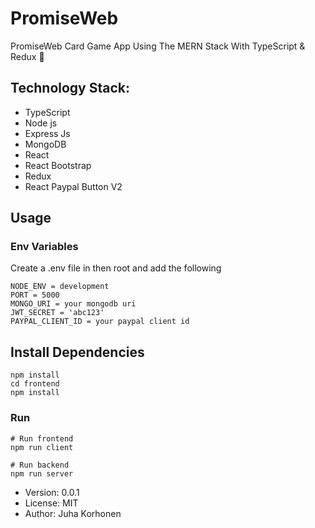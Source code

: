 # PromiseWeb

PromiseWeb Card Game App Using The MERN Stack With TypeScript & Redux 🤩


## Technology Stack:

- TypeScript
- Node js
- Express Js
- MongoDB
- React
- React Bootstrap
- Redux
- React Paypal Button V2

## Usage

### Env Variables

Create a .env file in then root and add the following

```
NODE_ENV = development
PORT = 5000
MONGO_URI = your mongodb uri
JWT_SECRET = 'abc123'
PAYPAL_CLIENT_ID = your paypal client id
```

## Install Dependencies

```
npm install
cd frontend
npm install
```

### Run

```
# Run frontend
npm run client

# Run backend
npm run server
```

- Version: 0.0.1
- License: MIT
- Author: Juha Korhonen


